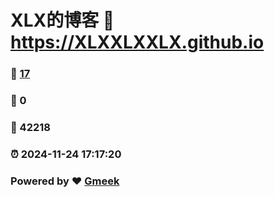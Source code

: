 # XLX的博客 :link: https://XLXXLXXLX.github.io 
### :page_facing_up: [17](https://XLXXLXXLX.github.io/tag.html) 
### :speech_balloon: 0 
### :hibiscus: 42218 
### :alarm_clock: 2024-11-24 17:17:20 
### Powered by :heart: [Gmeek](https://github.com/Meekdai/Gmeek)
